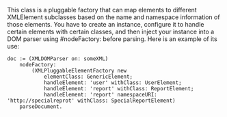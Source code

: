 This class is a pluggable factory that can map elements to different XMLElement subclasses based on the name and namespace information of those elements. You have to create an instance, configure it to handle certain elements with certain classes, and then inject your instance into a DOM parser using #nodeFactory: before parsing. Here is an example of its use:

	doc := (XMLDOMParser on: someXML)
		nodeFactory:
			(XMLPluggableElementFactory new
				elementClass: GenericElement;
				handleElement: 'user' withClass: UserElement;
				handleElement: 'report' withClass: ReportElement;
				handleElement: 'report' namespaceURI: 'http://specialreprot' withClass: SpecialReportElement)
		parseDocument.